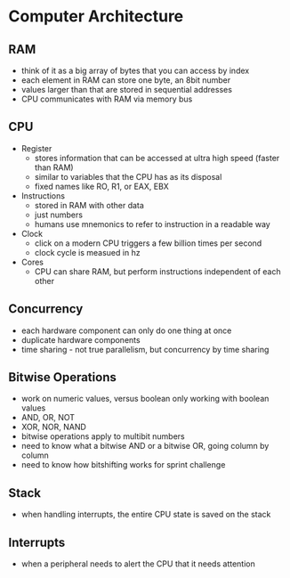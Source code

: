 # Computer Architecture

## RAM

- think of it as a big array of bytes that you can access by index
- each element in RAM can store one byte, an 8bit number
- values larger than that are stored in sequential addresses
- CPU communicates with RAM via memory bus

## CPU

- Register
  - stores information that can be accessed at ultra high speed (faster than RAM)
  - similar to variables that the CPU has as its disposal
  - fixed names like RO, R1, or EAX, EBX
- Instructions
  - stored in RAM with other data
  - just numbers
  - humans use mnemonics to refer to instruction in a readable way
- Clock
  - click on a modern CPU triggers a few billion times per second
  - clock cycle is measued in hz
- Cores
  - CPU can share RAM, but perform instructions independent of each other

## Concurrency

- each hardware component can only do one thing at once
- duplicate hardware components
- time sharing - not true parallelism, but concurrency by time sharing

## Bitwise Operations

- work on numeric values, versus boolean only working with boolean values
- AND, OR, NOT
- XOR, NOR, NAND
- bitwise operations apply to multibit numbers
- need to know what a bitwise AND or a bitwise OR, going column by column
- need to know how bitshifting works for sprint challenge

## Stack

- when handling interrupts, the entire CPU state is saved on the stack

## Interrupts

- when a peripheral needs to alert the CPU that it needs attention
